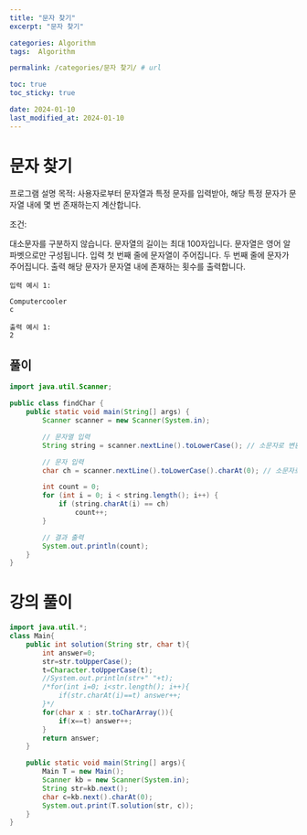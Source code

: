 ```yaml
---
title: "문자 찾기"
excerpt: "문자 찾기"

categories: Algorithm
tags:  Algorithm

permalink: /categories/문자 찾기/ # url

toc: true
toc_sticky: true

date: 2024-01-10
last_modified_at: 2024-01-10
---
```



# 문자 찾기

프로그램 설명
목적: 사용자로부터 문자열과 특정 문자를 입력받아, 해당 특정 문자가 문자열 내에 몇 번 존재하는지 계산합니다.

조건:

대소문자를 구분하지 않습니다.
문자열의 길이는 최대 100자입니다.
문자열은 영어 알파벳으로만 구성됩니다.
입력
첫 번째 줄에 문자열이 주어집니다.
두 번째 줄에 문자가 주어집니다.
출력
해당 문자가 문자열 내에 존재하는 횟수를 출력합니다.
    
    입력 예시 1:
    
    Computercooler
    c
    
    출력 예시 1:
    2

## 풀이

```java
import java.util.Scanner;

public class findChar {
    public static void main(String[] args) {
        Scanner scanner = new Scanner(System.in);

        // 문자열 입력
        String string = scanner.nextLine().toLowerCase(); // 소문자로 변환

        // 문자 입력
        char ch = scanner.nextLine().toLowerCase().charAt(0); // 소문자로 변환, nextLine() 사용

        int count = 0;
        for (int i = 0; i < string.length(); i++) {
            if (string.charAt(i) == ch)
                count++;
        }

        // 결과 출력
        System.out.println(count);
    }
}
```

# 강의 풀이

```java
import java.util.*;
class Main{	
	public int solution(String str, char t){
		int answer=0;
		str=str.toUpperCase();
		t=Character.toUpperCase(t);
		//System.out.println(str+" "+t);
		/*for(int i=0; i<str.length(); i++){
			if(str.charAt(i)==t) answer++;
		}*/
		for(char x : str.toCharArray()){
			if(x==t) answer++;
		}
		return answer;
	}

	public static void main(String[] args){
		Main T = new Main();
		Scanner kb = new Scanner(System.in);
		String str=kb.next();
		char c=kb.next().charAt(0);
		System.out.print(T.solution(str, c));
	}
}
```
